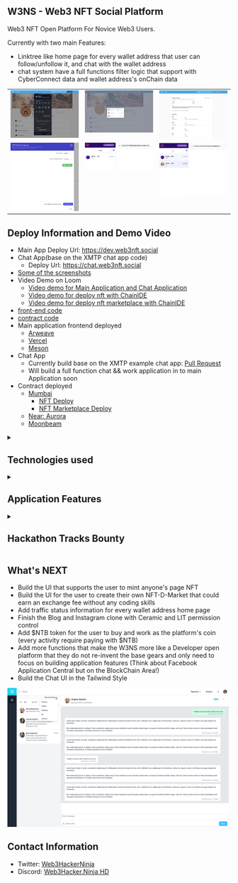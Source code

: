 ## W3NS - Web3 NFT Social Platform

Web3 NFT Open Platform For Novice Web3 Users.

Currently with two main Features:

* Linktree like home page for every wallet address that user can follow/unfollow it, and chat with the wallet address
* chat system have a full functions filter logic that support with CyberConnect data and wallet address's onChain data

<table>
  <tr>
    <td valign="top"><img src="./screenshot/1.png"/></td>
    <td valign="top"><img src="./screenshot/2.png"/></td>
    <td valign="top"><img src="./screenshot/7.png"/></td>
  </tr>
  <tr>
    <td valign="top"><img src="./screenshot/15.png"/></td>
    <td valign="top"><img src="./screenshot/16.png"/></td>
    <td valign="top"><img src="./screenshot/17.png"/></td>
  </tr>
</table>

## Deploy Information and Demo Video

* Main App Deploy Url: <https://dev.web3nft.social>
* Chat App(base on the XMTP chat app code)
  * Deploy Url: <https://chat.web3nft.social>
* [Some of the screenshots](./screenshot)
* Video Demo on Loom
  * [Video demo for Main Application and Chat Application](https://www.loom.com/share/f49d8e0c76d14e8eb8390804026b1a3b)
  * [Video demo for deploy nft with ChainIDE](https://www.loom.com/share/54d8abfc2e4b44798c9c4f759514faa3)
  * [Video demo for deploy nft marketplace with ChainIDE](https://www.loom.com/share/14213d80587349e68c5db461b2cb8e5f)
* [front-end code](./frontend)
* [contract code](./contract)
* Main application frontend deployed
  * [Arweave](#)
  * [Vercel](https://web3nft.social)
  * [Meson](#)
* Chat App
  * Currently build base on the XMTP example chat app: [Pull Request](https://github.com/NftTopBest/example-chat-react-gitcoin-hackathon/pull/1)
  * Will build a full function chat && work application in to main Application soon
* Contract deployed
  * [Mumbai](#)
    * [NFT Deploy](https://mumbai.polygonscan.com/tx/0x6363ce4665a2f2473be38631a72b0240e0d79dfe3a3032a462a4e97deb3319b1)
    * [NFT Marketplace Deploy](https://mumbai.polygonscan.com/tx/0x60b4235af6c0d4bcddf66fbe2d2cd55d40bba628ffeeae3805ce88f390512ae1)
  * [Near: Aurora](#)
  * [Moonbeam](#)

<details>
<summary><h2>Technologies used</h2></summary>

* BlockChain Network
  * [x] Polygon Mumbai testnet: [NFT Deploy](https://mumbai.polygonscan.com/tx/0x6363ce4665a2f2473be38631a72b0240e0d79dfe3a3032a462a4e97deb3319b1), [NFT Marketplace Deploy](https://mumbai.polygonscan.com/tx/0x60b4235af6c0d4bcddf66fbe2d2cd55d40bba628ffeeae3805ce88f390512ae1)
  * [ ] Near: Aurora
  * [ ] Moonbeam
* Smart Contract Dev Env
  * [x] Hardhat
  * [x] ChainIDE
* RPC endpoints
  * [x] Infura
* Front-end hosting && image assets && CDN
  * [x] Vercel
  * [x] IPFS
  * [x] Meson
* User profiles / Blog posts store / Albumn Store / Permission Control
  * [x] Ceramic
  * [x] Self.ID
  * [x] LIT
  * [x] Bundlr
* Social Graph
  * [x] CyberConnect
  * [ ] KNN3
* Chat
  * [x] XMTP
* Application Tech Stack
  * [x] TailwindCSS
  * [x] Vue3
  * [x] Pinia (state store)
  * [x] PWA
  * [x] Vue-i18n
  * [x] Villus (gql && pinia binding lib)
  * [x] Vite2

</details>

<details>
<summary><h2>Application Features </h2></summary>

* Support all web2 social platform login
  * Easier for new Web3 users (thanks to the Web3Auth)
  * Login by many social platforms
  * Login by metamask/walletconnect
  * While storing data to Ceramic, will trigger Self.ID login too
* CyberConnect
  * Follow/unfollow actions
  * Followers list
  * Followings list
* Profile data save on Ceramic
* Web3 LinkTree
  * Users can add many social platform links to their W3NS home page
  * Data stored on Ceramic
  * Data permission control by LIT
* Search any address to show the Web3 things
  * Use KNN3 to get the NFT user information
* [WIP] Web3 Instagram Clone
  * With LIT to have content permission control (user must mint poster's NFT to have access to the page)
* [WIP] Web3 Blogger Clone
  * With LIT to have content permission control (user must mint poster's NFT to have access to the article)
* [WIP] Anyone can create an NFT marketplace without code to earn an exchange fee

</details>

<details>
<summary><h2> Hackathon Tracks Bounty </h2></summary>

### XMTP Bounty [#1](https://gitcoin.co/issue/28887), [#2](https://gitcoin.co/issue/28892), [CyberConnect](https://gitcoin.co/issue/28881) and [Infura](https://gitcoin.co/issue/28876)

* Gate messages with CyberConnect and LIT
  * User can filter by CyberConnect Social Data: friends, followings, followers
  * User can pick the `all` filter that means all the conversations will show up event they do not include in the CyberConnect Social Data
  * User can add LIT control filter too
    * User can select which chain to query for the conditions below
    * User can add ETH, ERC20, ERC721, ERC777, ERC1155 token filters with contract address, comparators (<,<=, =, >=, >), and number
    * All of conditions can be `Intersection` or `Union`
    * User hit the `Calculate with LIT` button will trigger query with LIT and also show the calculate result for each condition and the final result
    * The calculate result will be `intersection` with the CyberConnect Social Data
* In the messages list, user can click on the avatar to go to the [W3NS](https://web3nft.social/0xC6E58fb4aFFB6aB8A392b7CC23CD3feF74517F6C) home page to check the user's more detail social informations
  * User can follow / unfollow some one on W3NS home page
  * User can check someone's followers / followings (something like Instagram)
  * User can click on the `Chat` button to jump to the XMTP application to chat with the user
* use the Infura as rpc service

### [ChainIDE Bounty](https://gitcoin.co/issue/28895), [Polygon](https://gitcoin.co/issue/28870)

* We deploy two contract with ChainIDE
* NFT Contract
  * use the ERC721A to save gas fee while mint multiple NFTs
  * can paused anytime
  * can setup whitelist
  * any address can bind to different number, that means different whitelist address can have different max mint amount of NFTs
  * can setup royalties
* NFT Marketplace Contract
  * everyone can use the marketplace to generate a new market that can earn exchange fee

### [Meson Network](https://gitcoin.co/issue/28891)

* try to deploy to Meson cdn, but while visiting index.html, it access the javascript file getting error, so I have to fallback to vercel.

</details>

## What's NEXT

* Build the UI that supports the user to mint anyone's page NFT
* Build the UI for the user to create their own NFT-D-Market that could earn an exchange fee without any coding skills
* Add traffic status information for every wallet address home page
* Finish the Blog and Instagram clone with Ceramic and LIT permission control
* Add $NTB token for the user to buy and work as the platform's coin (every activity require paying with $NTB)
* Add more functions that make the W3NS more like a Developer open platform that they do not re-invent the base gears and only need to focus on building application features (Think about Facebook Application Central but on the BlockChain Area!)
* Build the Chat UI in the Tailwind Style

<img src="./screenshot/18.png" width="500" />

## Contact Information

* Twitter: [Web3HackerNinja](https://twitter.com/web3hackerninja)
* Discord: [Web3Hacker.Ninja HD](https://discord.gg/34rHGATcHy)
